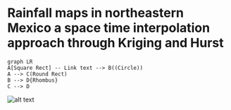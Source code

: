 # Rainfall maps in northeastern Mexico a space time interpolation approach through Kriging and Hurst
```mermaid
graph LR
A[Square Rect] -- Link text --> B((Circle))
A --> C(Round Rect)
B --> D{Rhombus}
C --> D
```


![alt text](https://github.com/IArveyI/Rainfall-maps-in-northeastern-Mexico-a-space-time-interpolation-approach-through-Kriging-and-Hurst/blob/main/Images/Figure1.jpg?raw=true)
